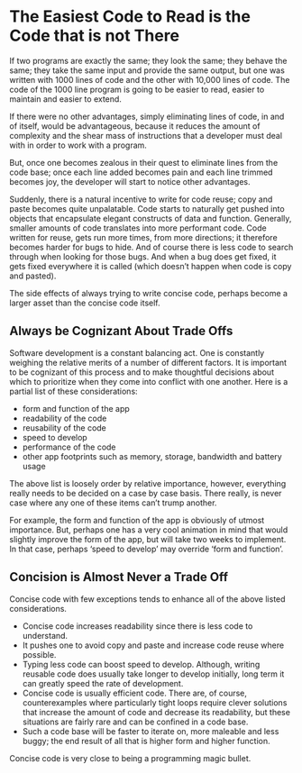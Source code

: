 # The Easiest Code to Read is the Code that is not There

If two programs are exactly the same; they look the same; they behave the same; they take the same input and provide the same 
output, but one was written with 1000 lines of code and the other with 10,000 lines of code. The code of the 1000 line program 
is going to be easier to read, easier to maintain and easier to extend.

If there were no other advantages, simply eliminating lines of code, in and of itself, would be advantageous, because it 
reduces the amount of complexity and the shear mass of instructions that a developer must deal with in order to work with a 
program.

But, once one becomes zealous in their quest to eliminate lines from the code base; once each line added becomes pain and each 
line trimmed becomes joy, the developer will start to notice other advantages.

Suddenly, there is a natural incentive to write for code reuse; copy and paste becomes quite unpalatable. Code starts to 
naturally get pushed into objects that encapsulate elegant constructs of data and function. Generally, smaller amounts of code 
translates into more performant code. Code written for reuse, gets run more times, from more directions; it therefore becomes 
harder for bugs to hide. And of course there is less code to search through when looking for those bugs. And when a bug does 
get fixed, it gets fixed everywhere it is called (which doesn’t happen when code is copy and pasted).

The side effects of always trying to write concise code, perhaps become a larger asset than the concise code itself.

## Always be Cognizant About Trade Offs

Software development is a constant balancing act. One is constantly weighing the relative merits of a number of different 
factors. It is important to be cognizant of this process and to make thoughtful decisions about which to prioritize when they 
come into conflict with one another. Here is a partial list of these considerations:

- form and function of the app
- readability of the code
- reusability of the code
- speed to develop
- performance of the code
- other app footprints such as memory, storage, bandwidth and battery usage

The above list is loosely order by relative importance, however, everything really needs to be decided on a case by case 
basis. There really, is never case where any one of these items can’t trump another.

For example, the form and function of the app is obviously of utmost importance. But, perhaps one has a very cool animation in 
mind that would slightly improve the form of the app, but will take two weeks to implement. In that case, perhaps ‘speed to 
develop’ may override ‘form and function’.

##  Concision is Almost Never a Trade Off
Concise code with few exceptions tends to enhance all of the above listed considerations.

- Concise code increases readability since there is less code to understand.
- It pushes one to avoid copy and paste and increase code reuse where possible.
- Typing less code can boost speed to develop.  Although, writing reusable code does usually take longer to develop initially, long term it can greatly speed the rate of development.
- Concise code is usually efficient code. There are, of course, counterexamples where particularly tight loops require clever solutions that increase the amount of code and decrease its readability, but these situations are fairly rare and can be confined in a code base.
- Such a code base will be faster to iterate on, more maleable and less buggy; the end result of all that is higher form and higher function.

Concise code is very close to being a programming magic bullet.
